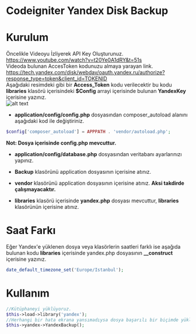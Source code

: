 # Codeigniter Yandex Disk Backup

# Kurulum

Öncelikle Videoyu İzliyerek API Key Oluşturunuz. <br>
https://www.youtube.com/watch?v=t20Ye0A1dRY&t=51s <br>
Videoda bulunan AccesToken kodunuzu almaya yarayan link. <br>
https://tech.yandex.com/disk/webdav/oauth.yandex.ru/authorize?response_type=token&client_id=TOKENID
<br>
Aşağıdaki resimdeki gibi bir **Access_Token** kodu verilecektir bu kodu **libraries** klasörü içerisindeki **$Config** arrayi içerisinde bulunan **YandexKey** içerisine yazınız.
<br>
![alt text](https://i.hizliresim.com/dLQX0L.png)
<br>

+ **application/config/config.php** dosyasından composer_autoload alanını aşağıdaki kod ile değiştiriniz.
```php
$config['composer_autoload'] = APPPATH . 'vendor/autoload.php'; 
```
**Not: Dosya içerisinde config.php mevcuttur.**


+ **application/config/database.php** dosyasından veritabanı ayarlarınızı yapınız.

+ **Backup** klasörünü application dosyasının içerisine atınız.
+ **vendor** klasörünü application dosyasının içerisine atınız. **Aksi takdirde çalışmayacaktır.**
+ **libraries** klasörü içerisinde **yandex.php** dosyası mevcuttur, **libraries** klasörünün içerisine atınız.

# Saat Farkı
Eğer Yandex'e yüklenen dosya veya klasörlerin saatleri farklı ise aşağıda bulunan kodu **libraries** içerisinde yandex.php dosyasının **__construct** içerisine yazınız.
```php
date_default_timezone_set('Europe/Istanbul');
```


# Kullanım

```php
//Kütüphaneyi yüklüyoruz.
$this->load->library('yandex');
//Herhangi bir hata ekrana yansımadıysa dosya başarılı bir biçimde yüklenmiştir.
$this->yandex->YandexBackup();
```


